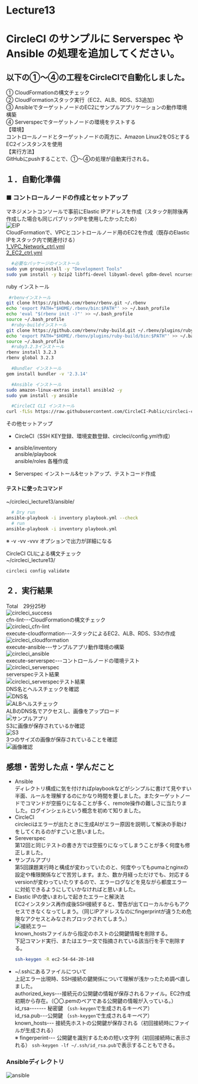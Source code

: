# Lecture13
# CircleCI のサンプルに Serverspec や Ansible の処理を追加してください。  
## 以下の①～④の工程をCircleCIで自動化しました。  
① CloudFormationの構文チェック  
② CloudFormationスタック実行（EC2、ALB、RDS、S3追加）  
③ AnsibleでターゲットノードのEC2にサンプルアプリケーションの動作環境構築   
④ Serverspecでターゲットノードの環境をテストする  
【環境】  
コントロールノードとターゲットノードの両方に、Amazon Linux2をOSとするEC2インスタンスを使用  
【実行方法】  
GitHubにpushすることで、①～④の処理が自動実行される。
## １．自動化準備
### ■ コントロールノードの作成とセットアップ
マネジメントコンソールで事前にElastic IPアドレスを作成（スタック削除後再作成した場合も同じパブリックIPを使用したかったため）  
![EIP](image/lecture13/img-00.png)  
CloudFormationで、VPCとコントロールノード用のEC2を作成（既存のElastic IPをスタック内で関連付ける）  
[1_VPC_Network_ctrl.yml](https://github.com/taemimizukura/circleci_lecture13/blob/lec13/cloudformation/1_VPC_Network_ctrl.yml "共用VPC")  
[2_EC2_ctrl.yml](https://github.com/taemimizukura/circleci_lecture13/blob/lec13/cloudformation/3_EC2_target.yml "コントロールノード用EC2")  

```bash
  #必要なパッケージのインストール
sudo yum groupinstall -y "Development Tools" 
sudo yum install -y bzip2 libffi-devel libyaml-devel gdbm-devel ncurses-devel curl unzip

```
ruby インストール  
```bash
 #rbenvインストール
git clone https://github.com/rbenv/rbenv.git ~/.rbenv
echo 'export PATH="$HOME/.rbenv/bin:$PATH"' >> ~/.bash_profile
echo 'eval "$(rbenv init -)"' >> ~/.bash_profile
source ~/.bash_profile
  #ruby-buildインストール
git clone https://github.com/rbenv/ruby-build.git ~/.rbenv/plugins/ruby-build
echo 'export PATH="$HOME/.rbenv/plugins/ruby-build/bin:$PATH"' >> ~/.bash_profile
source ~/.bash_profile
  #ruby3.2.3インストール
rbenv install 3.2.3
rbenv global 3.2.3
```
```bash
  #Bundler インストール  
gem install bundler -v '2.3.14'
```
```bash
  #Ansible インストール  
sudo amazon-linux-extras install ansible2 -y 
sudo yum install -y ansible
``` 
```bash
  #CircleCI CLI インストール
curl -fLSs https://raw.githubusercontent.com/CircleCI-Public/circleci-cli/master/install.sh | sudo bash
``` 
その他セットアップ
- CircleCI（SSH KEY登録、環境変数登録、circleci/config.yml作成）
- ansible/inventory  
  ansible/playbook  
  ansible/roles 
  各種作成  

- Serverspec インストール&セットアップ、テストコード作成
#### テストに使ったコマンド 
~/circleci_lecture13/ansible/  
  
```bash
  # Dry run
ansible-playbook -i inventory playbook.yml --check
  # run
ansible-playbook -i inventory playbook.yml
```
※ -v -vv -vvv オプションで出力が詳細になる  

CircleCI CLIによる構文チェック  
~/circleci_lecture13/  
```bash
circleci config validate
```

## ２．実行結果
Total　29分25秒  
![circleci_success](image/lecture13/img-03.png)  
cfn-lint---CloudFormationの構文チェック  
![circleci_cfn-lint](image/lecture13/img-04.png)  
execute-cloudformation---スタックによるEC2、ALB、RDS、S3の作成  
![circleci_cloudformation](image/lecture13/img-05.png)  
execute-ansible---サンプルアプリ動作環境の構築  
![circleci_ansible](image/lecture13/img-06.png)  
execute-serverspec---コントロールノードの環境テスト  
![circleci_serverspec](image/lecture13/img-07.png)  
serverspecテスト結果  
![circleci_serverspecテスト結果](image/lecture13/img-08.png)  
DNS名とヘルスチェックを確認  
![DNS名](image/lecture13/img-08-1.png)  
![ALBヘルスチェック](image/lecture13/img-09.png)  
ALBのDNS名でアクセスし、画像をアップロード  
![サンプルアプリ](image/lecture13/img-10.png)  
S3に画像が保存されているか確認  
![S3](image/lecture13/img-11.png)  
3つのサイズの画像が保存されていることを確認  
![画像確認](image/lecture13/img-12.png)  

## 感想・苦労した点・学んだこと
- Ansible  
ディレクトリ構成に気を付ければplaybookなどがシンプルに書けて見やすい半面、ルールを理解するのにかなり時間を要しました。またターゲットノードでコマンドが空振りになることが多く、remote操作の難しさに当たりました。ログインシェルという概念を初めて知りました。
- CircleCI  
circleciはエラーが出たときに生成AIがエラー原因を説明して解決の手助けをしてくれるのがすごいと思いました。
- Sereverspec  
第12回と同じテストの書き方では空振りになってしまうことが多く何度も修正しました。
- サンプルアプリ  
第5回課題実行時と構成が変わっていたのと、何度やってもpumaとnginxの設定や権限関係などで苦労します。また、数か月経っただけでも、対応するversionが変わっていたりするので、エラーログなどを見ながら都度エラーに対処できるようにしていかなければと思いました。
- Elastic IPの使いまわしで起きたエラーと解決法  
EC2インスタンス再作成後SSH接続すると、警告が出てローカルからもアクセスできなくなってしまう。（同じIPアドレスなのにfingerprintが違うため危険なアクセスとみなされブロックされてしまう。）  
![接続エラー](image/lecture13/img-02.png)  
known_hostsファイルから指定のホストの公開鍵情報を削除する。  
下記コマンド実行、またはエラー文で指摘されている該当行を手で削除する。
    ```bash
    ssh-keygen -R ec2-54-64-20-148
    ``` 
- ~/.sshにあるファイルについて  
上記エラー出現時、SSH接続の鍵関係について理解が浅かったため調べ直しました。   
authorized_keys---接続元の公開鍵の情報が保存されるファイル。EC2作成初期から存在。（〇〇.pemのペアである公開鍵の情報が入っている。）  
id_rsa------- 秘密鍵        （`ssh-keygen`で生成されるキーペア）  
id_rsa.pub---公開鍵   （`ssh-keygen`で生成されるキーペア）  
known_hosts--- 接続先ホストの公開鍵が保存される（初回接続時にファイルが生成される）  
※ fingerperint--- 公開鍵を識別するための短い文字列（初回接続時に表示される）
```ssh-keygen -lf ~/.ssh/id_rsa.pub```で表示することもできる。

### Ansibleディレクトリ  
![ansible](image/lecture13/img-01.png)  
